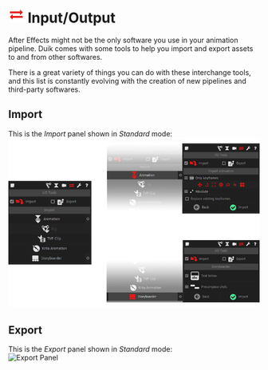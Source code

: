 # ![Import Export Icon](img\duik-icons\io-icon-r.png) Input/Output

After Effects might not be the only software you use in your animation pipeline. Duik comes with some tools to help you import and export assets to and from other softwares.

There is a great variety of things you can do with these interchange tools, and this list is constantly evolving with the creation of new pipelines and third-party softwares.

## Import

This is the *Import* panel shown in *Standard* mode:  
![io panel](img\duik-screenshots\S-IOTools\Import\Import-allpanels.png)

## Export

This is the *Export* panel shown in *Standard* mode:  
![Export Panel](https://raw.githubusercontent.com/Rainbox-dev/DuAEF_Duik/master/docs/media/wiki/screenshots/panels/export_normal.PNG)
